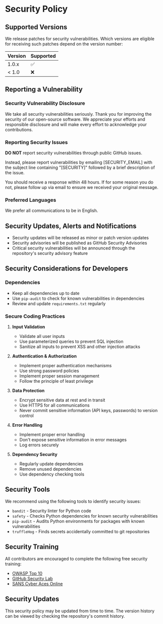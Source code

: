 # Security Policy

## Supported Versions

We release patches for security vulnerabilities. Which versions are eligible for receiving such patches depend on the version number:

| Version | Supported          |
| ------- | ------------------ |
| 1.0.x   | :white_check_mark: |
| < 1.0   | :x:                |

## Reporting a Vulnerability

### Security Vulnerability Disclosure

We take all security vulnerabilities seriously. Thank you for improving the security of our open-source software. We appreciate your efforts and responsible disclosure and will make every effort to acknowledge your contributions.

### Reporting Security Issues

**DO NOT** report security vulnerabilities through public GitHub issues.

Instead, please report vulnerabilities by emailing [SECURITY_EMAIL] with the subject line containing "[SECURITY]" followed by a brief description of the issue.

You should receive a response within 48 hours. If for some reason you do not, please follow up via email to ensure we received your original message.

### Preferred Languages

We prefer all communications to be in English.

## Security Updates, Alerts and Notifications

- Security updates will be released as minor or patch version updates
- Security advisories will be published as GitHub Security Advisories
- Critical security vulnerabilities will be announced through the repository's security advisory feature

## Security Considerations for Developers

### Dependencies

- Keep all dependencies up to date
- Use `pip-audit` to check for known vulnerabilities in dependencies
- Review and update `requirements.txt` regularly

### Secure Coding Practices

1. **Input Validation**
   - Validate all user inputs
   - Use parameterized queries to prevent SQL injection
   - Sanitize all inputs to prevent XSS and other injection attacks

2. **Authentication & Authorization**
   - Implement proper authentication mechanisms
   - Use strong password policies
   - Implement proper session management
   - Follow the principle of least privilege

3. **Data Protection**
   - Encrypt sensitive data at rest and in transit
   - Use HTTPS for all communications
   - Never commit sensitive information (API keys, passwords) to version control

4. **Error Handling**
   - Implement proper error handling
   - Don't expose sensitive information in error messages
   - Log errors securely

5. **Dependency Security**
   - Regularly update dependencies
   - Remove unused dependencies
   - Use dependency checking tools

## Security Tools

We recommend using the following tools to identify security issues:

- `bandit` - Security linter for Python code
- `safety` - Checks Python dependencies for known security vulnerabilities
- `pip-audit` - Audits Python environments for packages with known vulnerabilities
- `truffleHog` - Finds secrets accidentally committed to git repositories

## Security Training

All contributors are encouraged to complete the following free security training:

- [OWASP Top 10](https://owasp.org/www-project-top-ten/)
- [GitHub Security Lab](https://securitylab.github.com/)
- [SANS Cyber Aces Online](https://tutorials.cyberaces.org/)

## Security Updates

This security policy may be updated from time to time. The version history can be viewed by checking the repository's commit history.
